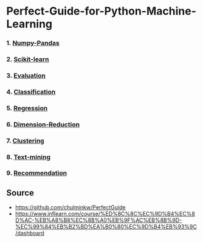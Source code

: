 # Perfect-Guide-for-Python-Machine-Learning

### 1. [Numpy-Pandas](https://github.com/KimGyuLee/Perfect-Guide-for-Python-Machine-Learning/blob/master/1.%20Numpy-Pandas/summary.md)  
### 2. [Scikit-learn](https://github.com/KimGyuLee/Perfect-Guide-for-Python-Machine-Learning/blob/master/2.%20Scikit-learn/summary.md)  
### 3. [Evaluation](https://github.com/KimGyuLee/Perfect-Guide-for-Python-Machine-Learning/blob/master/3.%20Evaluation/summary.md)  
### 4. [Classification](https://github.com/KimGyuLee/Perfect-Guide-for-Python-Machine-Learning/blob/master/4.%20Classification/summary.md)  
### 5. [Regression](https://github.com/KimGyuLee/Perfect-Guide-for-Python-Machine-Learning/blob/master/5.%20Regression/summary.md)  
### 6. [Dimension-Reduction]()  
### 7. [Clustering]()  
### 8. [Text-mining](https://github.com/KimGyuLee/Perfect-Guide-for-Python-Machine-Learning/blob/master/8.%20Text-mining/summary.md)  
### 9. [Recommendation]()  


Source
----------------------
* https://github.com/chulminkw/PerfectGuide
* https://www.inflearn.com/course/%ED%8C%8C%EC%9D%B4%EC%8D%AC-%EB%A8%B8%EC%8B%A0%EB%9F%AC%EB%8B%9D-%EC%99%84%EB%B2%BD%EA%B0%80%EC%9D%B4%EB%93%9C/dashboard

